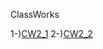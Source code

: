 ClassWorks

1-)[CW2_1](atahanata.github.io/advanceprog/CW2/Cw2_1.html)
2-)[CW2_2](atahanata.github.io/advanceprog/CW2/Cw2_2.html)

